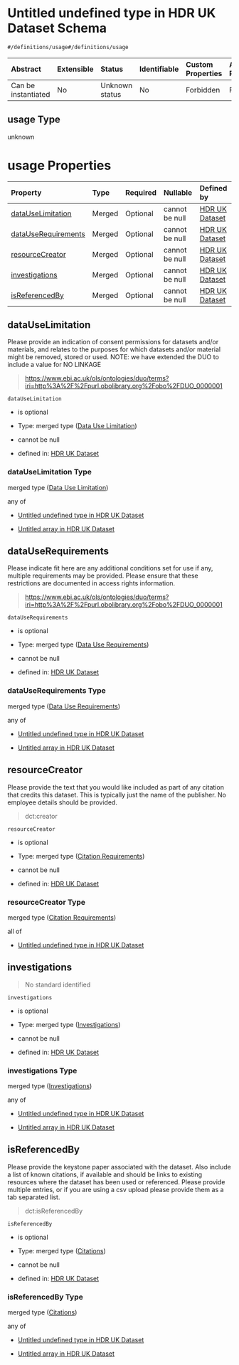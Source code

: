 # Untitled undefined type in HDR UK Dataset Schema

```txt
#/definitions/usage#/definitions/usage
```



| Abstract            | Extensible | Status         | Identifiable | Custom Properties | Additional Properties | Access Restrictions | Defined In                                                                                        |
| :------------------ | :--------- | :------------- | :----------- | :---------------- | :-------------------- | :------------------ | :------------------------------------------------------------------------------------------------ |
| Can be instantiated | No         | Unknown status | No           | Forbidden         | Forbidden             | none                | [dataset.schema.json*](../../../schema/dataset/latest/dataset.schema.json "open original schema") |

## usage Type

unknown

# usage Properties

| Property                                    | Type   | Required | Nullable       | Defined by                                                                                                                                                                               |
| :------------------------------------------ | :----- | :------- | :------------- | :--------------------------------------------------------------------------------------------------------------------------------------------------------------------------------------- |
| [dataUseLimitation](#datauselimitation)     | Merged | Optional | cannot be null | [HDR UK Dataset](dataset-definitions-usage-properties-data-use-limitation.md "#/properties/accessibility/usage/dataUseLimitation#/definitions/usage/properties/dataUseLimitation")       |
| [dataUseRequirements](#datauserequirements) | Merged | Optional | cannot be null | [HDR UK Dataset](dataset-definitions-usage-properties-data-use-requirements.md "#/properties/accessibility/usage/dataUseRequirements#/definitions/usage/properties/dataUseRequirements") |
| [resourceCreator](#resourcecreator)         | Merged | Optional | cannot be null | [HDR UK Dataset](dataset-definitions-usage-properties-citation-requirements.md "#/properties/accessibility/usage/resourceCreator#/definitions/usage/properties/resourceCreator")         |
| [investigations](#investigations)           | Merged | Optional | cannot be null | [HDR UK Dataset](dataset-definitions-usage-properties-investigations.md "#/definitions/usage#/definitions/usage/properties/investigations")                                              |
| [isReferencedBy](#isreferencedby)           | Merged | Optional | cannot be null | [HDR UK Dataset](dataset-definitions-usage-properties-citations.md "#/definitions/usage#/definitions/usage/properties/isReferencedBy")                                                   |

## dataUseLimitation

Please provide an indication of consent permissions for datasets and/or materials, and relates to the purposes for which datasets and/or material might be removed, stored or used. NOTE: we have extended the DUO to include a value for NO LINKAGE

> <https://www.ebi.ac.uk/ols/ontologies/duo/terms?iri=http%3A%2F%2Fpurl.obolibrary.org%2Fobo%2FDUO_0000001>

`dataUseLimitation`

*   is optional

*   Type: merged type ([Data Use Limitation](dataset-definitions-usage-properties-data-use-limitation.md))

*   cannot be null

*   defined in: [HDR UK Dataset](dataset-definitions-usage-properties-data-use-limitation.md "#/properties/accessibility/usage/dataUseLimitation#/definitions/usage/properties/dataUseLimitation")

### dataUseLimitation Type

merged type ([Data Use Limitation](dataset-definitions-usage-properties-data-use-limitation.md))

any of

*   [Untitled undefined type in HDR UK Dataset](dataset-definitions-usage-properties-data-use-limitation-anyof-0.md "check type definition")

*   [Untitled array in HDR UK Dataset](dataset-definitions-usage-properties-data-use-limitation-anyof-1.md "check type definition")

## dataUseRequirements

Please indicate fit here are any additional conditions set for use if any, multiple requirements may be provided. Please ensure that these restrictions are documented in access rights information.

> <https://www.ebi.ac.uk/ols/ontologies/duo/terms?iri=http%3A%2F%2Fpurl.obolibrary.org%2Fobo%2FDUO_0000001>

`dataUseRequirements`

*   is optional

*   Type: merged type ([Data Use Requirements](dataset-definitions-usage-properties-data-use-requirements.md))

*   cannot be null

*   defined in: [HDR UK Dataset](dataset-definitions-usage-properties-data-use-requirements.md "#/properties/accessibility/usage/dataUseRequirements#/definitions/usage/properties/dataUseRequirements")

### dataUseRequirements Type

merged type ([Data Use Requirements](dataset-definitions-usage-properties-data-use-requirements.md))

any of

*   [Untitled undefined type in HDR UK Dataset](dataset-definitions-usage-properties-data-use-requirements-anyof-0.md "check type definition")

*   [Untitled array in HDR UK Dataset](dataset-definitions-usage-properties-data-use-requirements-anyof-1.md "check type definition")

## resourceCreator

Please provide the text that you would like included as part of any citation that credits this dataset. This is typically just the name of the publisher.   No employee details should be provided.

> dct:creator

`resourceCreator`

*   is optional

*   Type: merged type ([Citation Requirements](dataset-definitions-usage-properties-citation-requirements.md))

*   cannot be null

*   defined in: [HDR UK Dataset](dataset-definitions-usage-properties-citation-requirements.md "#/properties/accessibility/usage/resourceCreator#/definitions/usage/properties/resourceCreator")

### resourceCreator Type

merged type ([Citation Requirements](dataset-definitions-usage-properties-citation-requirements.md))

all of

*   [Untitled undefined type in HDR UK Dataset](dataset-definitions-usage-properties-citation-requirements-allof-0.md "check type definition")

## investigations



> No standard identified

`investigations`

*   is optional

*   Type: merged type ([Investigations](dataset-definitions-usage-properties-investigations.md))

*   cannot be null

*   defined in: [HDR UK Dataset](dataset-definitions-usage-properties-investigations.md "#/definitions/usage#/definitions/usage/properties/investigations")

### investigations Type

merged type ([Investigations](dataset-definitions-usage-properties-investigations.md))

any of

*   [Untitled undefined type in HDR UK Dataset](dataset-definitions-usage-properties-investigations-anyof-0.md "check type definition")

*   [Untitled array in HDR UK Dataset](dataset-definitions-usage-properties-investigations-anyof-1.md "check type definition")

## isReferencedBy

Please provide the keystone paper associated with the dataset. Also include a list of known citations, if available and should be links to existing resources where the dataset has been used or referenced. Please provide multiple entries, or if you are using a csv upload please provide them as a tab separated list.

> dct:isReferencedBy

`isReferencedBy`

*   is optional

*   Type: merged type ([Citations](dataset-definitions-usage-properties-citations.md))

*   cannot be null

*   defined in: [HDR UK Dataset](dataset-definitions-usage-properties-citations.md "#/definitions/usage#/definitions/usage/properties/isReferencedBy")

### isReferencedBy Type

merged type ([Citations](dataset-definitions-usage-properties-citations.md))

any of

*   [Untitled undefined type in HDR UK Dataset](dataset-definitions-usage-properties-citations-anyof-0.md "check type definition")

*   [Untitled array in HDR UK Dataset](dataset-definitions-usage-properties-citations-anyof-1.md "check type definition")
